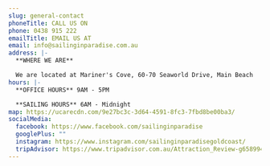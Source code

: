 ```yaml
---
slug: general-contact
phoneTitle: CALL US ON
phone: 0438 915 222
emailTitle: EMAIL US AT
email: info@sailinginparadise.com.au
address: |-
  **WHERE WE ARE**

  We are located at Mariner's Cove, 60-70 Seaworld Drive, Main Beach
hours: |-
  **OFFICE HOURS** 9AM - 5PM

  **SAILING HOURS** 6AM - Midnight
map: https://ucarecdn.com/9e27bc3c-3d64-4591-8fc3-7fbd8be00ba3/
socialMedia:
  facebook: https://www.facebook.com/sailinginparadise
  googlePlus: ""
  instagram: https://www.instagram.com/sailinginparadisegoldcoast/
  tripAdvisor: https://www.tripadvisor.com.au/Attraction_Review-g658994-d4705796-Reviews-Sailing_In_Paradise-Main_Beach_Gold_Coast_Queensland.html
---
```


